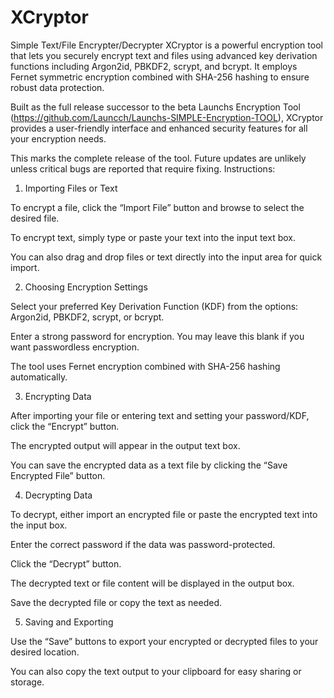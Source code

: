 # XCryptor
Simple Text/File Encrypter/Decrypter
XCryptor is a powerful encryption tool that lets you securely encrypt text and files using advanced key derivation functions including Argon2id, PBKDF2, scrypt, and bcrypt. It employs Fernet symmetric encryption combined with SHA-256 hashing to ensure robust data protection.

Built as the full release successor to the beta Launchs Encryption Tool (https://github.com/Launcch/Launchs-SIMPLE-Encryption-TOOL), XCryptor provides a user-friendly interface and enhanced security features for all your encryption needs.

This marks the complete release of the tool. Future updates are unlikely unless critical bugs are reported that require fixing.
Instructions:
1. Importing Files or Text

To encrypt a file, click the “Import File” button and browse to select the desired file.

To encrypt text, simply type or paste your text into the input text box.

You can also drag and drop files or text directly into the input area for quick import.

2. Choosing Encryption Settings

Select your preferred Key Derivation Function (KDF) from the options: Argon2id, PBKDF2, scrypt, or bcrypt.

Enter a strong password for encryption. You may leave this blank if you want passwordless encryption.

The tool uses Fernet encryption combined with SHA-256 hashing automatically.

3. Encrypting Data

After importing your file or entering text and setting your password/KDF, click the “Encrypt” button.

The encrypted output will appear in the output text box.

You can save the encrypted data as a text file by clicking the “Save Encrypted File” button.

4. Decrypting Data

To decrypt, either import an encrypted file or paste the encrypted text into the input box.

Enter the correct password if the data was password-protected.

Click the “Decrypt” button.

The decrypted text or file content will be displayed in the output box.

Save the decrypted file or copy the text as needed.

5. Saving and Exporting

Use the “Save” buttons to export your encrypted or decrypted files to your desired location.

You can also copy the text output to your clipboard for easy sharing or storage.

